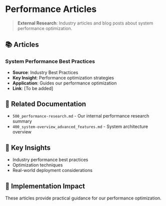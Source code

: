 <!-- MODULE_REFERENCE: 400_deployment-environment-guide_additional_resources.md -->
<!-- MODULE_REFERENCE: 400_performance-optimization-guide_additional_resources.md -->
<!-- MODULE_REFERENCE: 400_performance-optimization-guide_optimization_strategies.md -->
<!-- MODULE_REFERENCE: 400_system-overview_system_architecture_macro_view.md -->
<!-- MODULE_REFERENCE: 400_deployment-environment-guide.md -->
<!-- MODULE_REFERENCE: 400_performance-optimization-guide.md -->
# Performance Articles

> **External Research**: Industry articles and blog posts about system performance optimization.

## 📚 **Articles**

### **System Performance Best Practices**
- **Source**: Industry Best Practices
- **Key Insight**: Performance optimization strategies
- **Application**: Guides our performance optimization
- **Link**: [To be added]

## 🔗 **Related Documentation**
- `500_performance-research.md` - Our internal performance research summary
- `400_system-overview_advanced_features.md` - System architecture overview

## 📖 **Key Insights**
- Industry performance best practices
- Optimization techniques
- Real-world deployment considerations

## 🎯 **Implementation Impact**
These articles provide practical guidance for our performance optimization.
